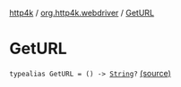 [http4k](../index.md) / [org.http4k.webdriver](index.md) / [GetURL](./-get-u-r-l.md)

# GetURL

`typealias GetURL = () -> `[`String`](https://kotlinlang.org/api/latest/jvm/stdlib/kotlin/-string/index.html)`?` [(source)](https://github.com/http4k/http4k/blob/master/http4k-testing-webdriver/src/main/kotlin/org/http4k/webdriver/Http4kWebDriver.kt#L30)